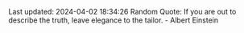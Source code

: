 Last updated: 2024-04-02 18:34:26
Random Quote: If you are out to describe the truth, leave elegance to the tailor. - Albert Einstein